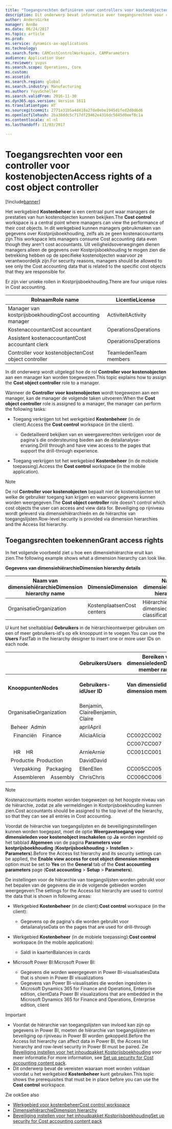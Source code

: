 ```yaml
---
title: "Toegangsrechten definiëren voor controllers voor kostenobjecten"
description: Dit onderwerp bevat informatie over toegangsrechten voor controllers voor kostenobjecten.
author: AndersGirke
manager: AnnBe
ms.date: 06/24/2017
ms.topic: article
ms.prod: 
ms.service: dynamics-ax-applications
ms.technology: 
ms.search.form: CAMCostControlWorkspace, CAMParameters
audience: Application User
ms.reviewer: yuyus
ms.search.scope: Operations, Core
ms.custom: 
ms.assetid: 
ms.search.region: global
ms.search.industry: Manufacturing
ms.author: YuyuScheller
ms.search.validFrom: 2016-11-30
ms.dyn365.ops.version: Version 1611
ms.translationtype: HT
ms.sourcegitcommit: 2771a31b5a4d418a27de0ebe1945d1fed2d8d6d6
ms.openlocfilehash: 2ba38ddc5c717df29462e4316dc5045d0eef8c1a
ms.contentlocale: nl-nl
ms.lasthandoff: 11/03/2017

---
```


# <a name="access-rights-of-a-cost-object-controller"></a><span data-ttu-id="68076-103">Toegangsrechten voor een controller voor kostenobjecten</span><span class="sxs-lookup"><span data-stu-id="68076-103">Access rights of a cost object controller</span></span>

[!include[banner](../includes/banner.md)]

<span data-ttu-id="68076-104">Het werkgebied **Kostenbeheer** is een centraal punt waar managers de prestaties van hun kostenobjecten kunnen bekijken.</span><span class="sxs-lookup"><span data-stu-id="68076-104">The **Cost control** workspace is a central point where managers can view the performance of their cost objects.</span></span> <span data-ttu-id="68076-105">In dit werkgebied kunnen managers gebruikmaken van gegevens over Kostprijsboekhouding, zelfs als ze geen kostenaccountants zijn.</span><span class="sxs-lookup"><span data-stu-id="68076-105">This workspace lets managers consume Cost accounting data even though they aren't cost accountants.</span></span> <span data-ttu-id="68076-106">Uit veiligheidsoverwegingen dienen managers alleen de gegevens over Kostprijsboekhouding te mogen zien die betrekking hebben op de specifieke kostenobjecten waarvoor ze verantwoordelijk zijn.</span><span class="sxs-lookup"><span data-stu-id="68076-106">For security reasons, managers should be allowed to see only the Cost accounting data that is related to the specific cost objects that they are responsible for.</span></span>

<span data-ttu-id="68076-107">Er zijn vier unieke rollen in Kostprijsboekhouding.</span><span class="sxs-lookup"><span data-stu-id="68076-107">There are four unique roles in Cost accounting.</span></span>

| <span data-ttu-id="68076-108">Rolnaam</span><span class="sxs-lookup"><span data-stu-id="68076-108">Role name</span></span>               | <span data-ttu-id="68076-109">Licentie</span><span class="sxs-lookup"><span data-stu-id="68076-109">License</span></span>      |
|-------------------------|--------------|
| <span data-ttu-id="68076-110">Manager van kostprijsboekhouding</span><span class="sxs-lookup"><span data-stu-id="68076-110">Cost accounting manager</span></span> | <span data-ttu-id="68076-111">Activiteit</span><span class="sxs-lookup"><span data-stu-id="68076-111">Activity</span></span>     |
| <span data-ttu-id="68076-112">Kostenaccountant</span><span class="sxs-lookup"><span data-stu-id="68076-112">Cost accountant</span></span>         | <span data-ttu-id="68076-113">Operations</span><span class="sxs-lookup"><span data-stu-id="68076-113">Operations</span></span>   |
| <span data-ttu-id="68076-114">Assistent kostenaccountant</span><span class="sxs-lookup"><span data-stu-id="68076-114">Cost accountant clerk</span></span>   | <span data-ttu-id="68076-115">Operations</span><span class="sxs-lookup"><span data-stu-id="68076-115">Operations</span></span>   |
| <span data-ttu-id="68076-116">Controller voor kostenobjecten</span><span class="sxs-lookup"><span data-stu-id="68076-116">Cost object controller</span></span>  | <span data-ttu-id="68076-117">Teamleden</span><span class="sxs-lookup"><span data-stu-id="68076-117">Team members</span></span> |

<span data-ttu-id="68076-118">In dit onderwerp wordt uitgelegd hoe de rol **Controller voor kostenobjecten** aan een manager kan worden toegewezen.</span><span class="sxs-lookup"><span data-stu-id="68076-118">This topic explains how to assign the **Cost object controller** role to a manager.</span></span>

<span data-ttu-id="68076-119">Wanneer de **Controller voor kostenobjecten** wordt toegewezen aan een manager, kan de manager de volgende taken uitvoeren:</span><span class="sxs-lookup"><span data-stu-id="68076-119">When the **Cost object controller** role is assigned to a manager, the manager can perform the following tasks:</span></span>

- <span data-ttu-id="68076-120">Toegang verkrijgen tot het werkgebied **Kostenbeheer** (in de client).</span><span class="sxs-lookup"><span data-stu-id="68076-120">Access the **Cost control** workspace (in the client).</span></span>

    - <span data-ttu-id="68076-121">Gedetailleerd bekijken van en weergaverechten verkrijgen voor de pagina's die ondersteuning bieden aan de detailanalyse-ervaring.</span><span class="sxs-lookup"><span data-stu-id="68076-121">Drill through and have view access to the pages that support the drill-through experience.</span></span>

- <span data-ttu-id="68076-122">Toegang verkrijgen tot het werkgebied **Kostenbeheer** (in de mobiele toepassing).</span><span class="sxs-lookup"><span data-stu-id="68076-122">Access the **Cost control** workspace (in the mobile application).</span></span>

> [!NOTE]
> <span data-ttu-id="68076-123">De rol **Controller voor kostenobjecten** bepaalt niet de kostenobjecten tot welke de gebruiker toegang kan krijgen en waarvoor gegevens kunnen worden weergegeven.</span><span class="sxs-lookup"><span data-stu-id="68076-123">The **Cost object controller** role doesn't control which cost objects the user can access and view data for.</span></span> <span data-ttu-id="68076-124">Beveiliging op rijniveau wordt geleverd via dimensiehiërarchieën en de hiërarchie van toegangslijsten.</span><span class="sxs-lookup"><span data-stu-id="68076-124">Row-level security is provided via dimension hierarchies and the Access list hierarchy.</span></span>

## <a name="grant-access-rights"></a><span data-ttu-id="68076-125">Toegangsrechten toekennen</span><span class="sxs-lookup"><span data-stu-id="68076-125">Grant access rights</span></span>
<span data-ttu-id="68076-126">In het volgende voorbeeld ziet u hoe een dimensiehiërarchie eruit kan zien.</span><span class="sxs-lookup"><span data-stu-id="68076-126">The following example shows what a dimension hierarchy can look like.</span></span>

<span data-ttu-id="68076-127">**Gegevens van dimensiehiërarchie**</span><span class="sxs-lookup"><span data-stu-id="68076-127">**Dimension hierarchy details**</span></span>

| <span data-ttu-id="68076-128">Naam van dimensiehiërarchie</span><span class="sxs-lookup"><span data-stu-id="68076-128">Dimension hierarchy name</span></span> | <span data-ttu-id="68076-129">Dimensie</span><span class="sxs-lookup"><span data-stu-id="68076-129">Dimension</span></span>    | <span data-ttu-id="68076-130">Naam van type dimensiehiërarchie</span><span class="sxs-lookup"><span data-stu-id="68076-130">Dimension hierarchy type name</span></span>      | <span data-ttu-id="68076-131">Hiërarchie van toegangslijsten</span><span class="sxs-lookup"><span data-stu-id="68076-131">Access list hierarchy</span></span> |
|--------------------------|--------------|------------------------------------|-----------------------|
| <span data-ttu-id="68076-132">Organisatie</span><span class="sxs-lookup"><span data-stu-id="68076-132">Organization</span></span>             | <span data-ttu-id="68076-133">Kostenplaatsen</span><span class="sxs-lookup"><span data-stu-id="68076-133">Cost centers</span></span> | <span data-ttu-id="68076-134">Hiërarchie dimensieclassificatie</span><span class="sxs-lookup"><span data-stu-id="68076-134">Dimension classification hierarchy</span></span> | <span data-ttu-id="68076-135">**Ja**</span><span class="sxs-lookup"><span data-stu-id="68076-135">**Yes**</span></span>               |

<span data-ttu-id="68076-136">U kunt het sneltabblad **Gebruikers** in de hiërarchieontwerper gebruiken om een of meer gebruikers-id's op elk knooppunt in te voegen.</span><span class="sxs-lookup"><span data-stu-id="68076-136">You can use the **Users** FastTab in the hierarchy designer to insert one or more user IDs on each node.</span></span>

|                                   | <span data-ttu-id="68076-137">Gebruikers</span><span class="sxs-lookup"><span data-stu-id="68076-137">Users</span></span>            | <span data-ttu-id="68076-138">Bereiken van dimensieleden</span><span class="sxs-lookup"><span data-stu-id="68076-138">Dimension member ranges</span></span>   |                         |
|-----------------------------------|------------------|---------------------------|-------------------------|
| <span data-ttu-id="68076-139">**Knooppunten**</span><span class="sxs-lookup"><span data-stu-id="68076-139">**Nodes**</span></span>                         | <span data-ttu-id="68076-140">**Gebruikers-id**</span><span class="sxs-lookup"><span data-stu-id="68076-140">**User ID**</span></span>      | <span data-ttu-id="68076-141">**Van dimensielid**</span><span class="sxs-lookup"><span data-stu-id="68076-141">**From dimension member**</span></span> | <span data-ttu-id="68076-142">**Tot dimensielid**</span><span class="sxs-lookup"><span data-stu-id="68076-142">**To dimension member**</span></span> |
| <span data-ttu-id="68076-143">Organisatie</span><span class="sxs-lookup"><span data-stu-id="68076-143">Organization</span></span>                      | <span data-ttu-id="68076-144">Benjamin, Claire</span><span class="sxs-lookup"><span data-stu-id="68076-144">Benjamin, Claire</span></span> |                           |                         |
| <span data-ttu-id="68076-145">&nbsp;&nbsp;Beheer</span><span class="sxs-lookup"><span data-stu-id="68076-145">&nbsp;&nbsp;Admin</span></span>                 | <span data-ttu-id="68076-146">april</span><span class="sxs-lookup"><span data-stu-id="68076-146">April</span></span>            |                           |                         |
| <span data-ttu-id="68076-147">&nbsp;&nbsp;&nbsp;&nbsp;Financiën</span><span class="sxs-lookup"><span data-stu-id="68076-147">&nbsp;&nbsp;&nbsp;&nbsp;Finance</span></span>   | <span data-ttu-id="68076-148">Alicia</span><span class="sxs-lookup"><span data-stu-id="68076-148">Alicia</span></span>           | <span data-ttu-id="68076-149">CC002</span><span class="sxs-lookup"><span data-stu-id="68076-149">CC002</span></span>                     | <span data-ttu-id="68076-150">CC003</span><span class="sxs-lookup"><span data-stu-id="68076-150">CC003</span></span>                   |
|                                   |                  | <span data-ttu-id="68076-151">CC007</span><span class="sxs-lookup"><span data-stu-id="68076-151">CC007</span></span>                     | <span data-ttu-id="68076-152">CC007</span><span class="sxs-lookup"><span data-stu-id="68076-152">CC007</span></span>                   |
| <span data-ttu-id="68076-153">&nbsp;&nbsp;&nbsp;&nbsp;HR</span><span class="sxs-lookup"><span data-stu-id="68076-153">&nbsp;&nbsp;&nbsp;&nbsp;HR</span></span>        | <span data-ttu-id="68076-154">Arnie</span><span class="sxs-lookup"><span data-stu-id="68076-154">Arnie</span></span>            | <span data-ttu-id="68076-155">CC001</span><span class="sxs-lookup"><span data-stu-id="68076-155">CC001</span></span>                     | <span data-ttu-id="68076-156">CC001</span><span class="sxs-lookup"><span data-stu-id="68076-156">CC001</span></span>                   |
| <span data-ttu-id="68076-157">&nbsp;&nbsp;Productie</span><span class="sxs-lookup"><span data-stu-id="68076-157">&nbsp;&nbsp;Production</span></span>            | <span data-ttu-id="68076-158">David</span><span class="sxs-lookup"><span data-stu-id="68076-158">David</span></span>            |                           |                         |
| <span data-ttu-id="68076-159">&nbsp;&nbsp;&nbsp;&nbsp;Verpakking</span><span class="sxs-lookup"><span data-stu-id="68076-159">&nbsp;&nbsp;&nbsp;&nbsp;Packaging</span></span> | <span data-ttu-id="68076-160">Ellen</span><span class="sxs-lookup"><span data-stu-id="68076-160">Ellen</span></span>            | <span data-ttu-id="68076-161">CC005</span><span class="sxs-lookup"><span data-stu-id="68076-161">CC005</span></span>                     | <span data-ttu-id="68076-162">CC005</span><span class="sxs-lookup"><span data-stu-id="68076-162">CC005</span></span>                   |
| <span data-ttu-id="68076-163">&nbsp;&nbsp;&nbsp;&nbsp;Assembleren</span><span class="sxs-lookup"><span data-stu-id="68076-163">&nbsp;&nbsp;&nbsp;&nbsp;Assembly</span></span>  | <span data-ttu-id="68076-164">Chris</span><span class="sxs-lookup"><span data-stu-id="68076-164">Chris</span></span>            | <span data-ttu-id="68076-165">CC006</span><span class="sxs-lookup"><span data-stu-id="68076-165">CC006</span></span>                     | <span data-ttu-id="68076-166">CC006</span><span class="sxs-lookup"><span data-stu-id="68076-166">CC006</span></span>                   |

> [!NOTE]
> <span data-ttu-id="68076-167">Kostenaccountants moeten worden toegewezen op het hoogste niveau van de hiërarchie, zodat ze alle vermeldingen in Kostprijsboekhouding kunnen zien.</span><span class="sxs-lookup"><span data-stu-id="68076-167">Cost accountants should be assigned to the top level of the hierarchy, so that they can see all entries in Cost accounting.</span></span>

<span data-ttu-id="68076-168">Voordat de hiërarchie van toegangslijsten en de beveiligingsinstellingen kunnen worden toegepast, moet de optie **Weergavetoegang voor dimensieleden voor kostenobject inschakelen** op **Ja** worden ingesteld op het tabblad **Algemeen** van de pagina **Parameters voor kostprijsboekhouding** (**Kostprijsboekhouding** > **Instellen** > **Parameters**).</span><span class="sxs-lookup"><span data-stu-id="68076-168">Before the Access list hierarchy and its security settings can be applied, the **Enable view access for cost object dimension members** option must be set to **Yes** on the **General** tab of the **Cost accounting parameters** page (**Cost accounting** > **Setup** > **Parameters**).</span></span>

<span data-ttu-id="68076-169">De instellingen voor de hiërarchie van toegangslijsten worden gebruikt voor het bepalen van de gegevens die in de volgende gebieden worden weergegeven:</span><span class="sxs-lookup"><span data-stu-id="68076-169">The settings for the Access list hierarchy are used to control the data that is shown in following areas:</span></span>

- <span data-ttu-id="68076-170">Werkgebied **Kostenbeheer** (in de client):</span><span class="sxs-lookup"><span data-stu-id="68076-170">**Cost control** workspace (in the client):</span></span>

    - <span data-ttu-id="68076-171">Gegevens op de pagina's die worden gebruikt voor detailanalyse</span><span class="sxs-lookup"><span data-stu-id="68076-171">Data on the pages that are used for drill-through</span></span>

- <span data-ttu-id="68076-172">Werkgebied **Kostenbeheer** (in de mobiele toepassing):</span><span class="sxs-lookup"><span data-stu-id="68076-172">**Cost control** workspace (in the mobile application):</span></span>

    - <span data-ttu-id="68076-173">Saldi in kaarten</span><span class="sxs-lookup"><span data-stu-id="68076-173">Balances in cards</span></span>

- <span data-ttu-id="68076-174">Microsoft Power BI:</span><span class="sxs-lookup"><span data-stu-id="68076-174">Microsoft Power BI:</span></span>

    - <span data-ttu-id="68076-175">Gegevens die worden weergegeven in Power BI-visualisaties</span><span class="sxs-lookup"><span data-stu-id="68076-175">Data that is shown in Power BI visualizations</span></span>
    - <span data-ttu-id="68076-176">Gegevens van Power BI-visualisaties die worden ingesloten in Microsoft Dynamics 365 for Finance and Operations, Enterprise edition, client</span><span class="sxs-lookup"><span data-stu-id="68076-176">Data Power BI visualizations that are embedded in the Microsoft Dynamics 365 for Finance and Operations, Enterprise edition, client</span></span>

> [!IMPORTANT]
> - <span data-ttu-id="68076-177">Voordat de hiërarchie van toegangslijsten van invloed kan zijn op gegevens in Power BI, moeten de hiërarchie van toegangslijsten en beveiliging op rijniveau in Power BI worden gekoppeld.</span><span class="sxs-lookup"><span data-stu-id="68076-177">Before the Access list hierarchy can affect data in Power BI, the Access list hierarchy and row-level security in Power BI must be paired.</span></span> <span data-ttu-id="68076-178">Zie [Beveiliging instellen voor het inhoudpakket Kostprijsboekhouding](../../dev-itpro/analytics/setup-security-cost-accounting-content-pack.md) voor meer informatie.</span><span class="sxs-lookup"><span data-stu-id="68076-178">For more information, see [Set up security for Cost accounting content pack](../../dev-itpro/analytics/setup-security-cost-accounting-content-pack.md).</span></span>
> - <span data-ttu-id="68076-179">Dit onderwerp bevat de vereisten waaraan moet worden voldaan voordat u het werkgebied **Kostenbeheer** kunt gebruiken.</span><span class="sxs-lookup"><span data-stu-id="68076-179">This topic shows the prerequisites that must be in place before you can use the **Cost control** workspace.</span></span>

<span data-ttu-id="68076-180">Zie ook</span><span class="sxs-lookup"><span data-stu-id="68076-180">See also</span></span>

- [<span data-ttu-id="68076-181">Werkgebied voor kostenbeheer</span><span class="sxs-lookup"><span data-stu-id="68076-181">Cost control workspace</span></span>](cost-control-workspace.md)
- [<span data-ttu-id="68076-182">Dimensiehiërarchie</span><span class="sxs-lookup"><span data-stu-id="68076-182">Dimension hierarchy</span></span>](dimension-hierarchy.md)
- [<span data-ttu-id="68076-183">Beveiliging instellen voor het inhoudpakket Kostprijsboekhouding</span><span class="sxs-lookup"><span data-stu-id="68076-183">Set up security for Cost accounting content pack</span></span>](../../dev-itpro/analytics/setup-security-cost-accounting-content-pack.md)

